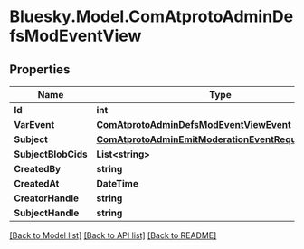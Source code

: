 # Bluesky.Model.ComAtprotoAdminDefsModEventView

## Properties

Name | Type | Description | Notes
------------ | ------------- | ------------- | -------------
**Id** | **int** |  | 
**VarEvent** | [**ComAtprotoAdminDefsModEventViewEvent**](ComAtprotoAdminDefsModEventViewEvent.md) |  | 
**Subject** | [**ComAtprotoAdminEmitModerationEventRequestSubject**](ComAtprotoAdminEmitModerationEventRequestSubject.md) |  | 
**SubjectBlobCids** | **List&lt;string&gt;** |  | 
**CreatedBy** | **string** |  | 
**CreatedAt** | **DateTime** |  | 
**CreatorHandle** | **string** |  | [optional] 
**SubjectHandle** | **string** |  | [optional] 

[[Back to Model list]](../README.md#documentation-for-models) [[Back to API list]](../README.md#documentation-for-api-endpoints) [[Back to README]](../README.md)

